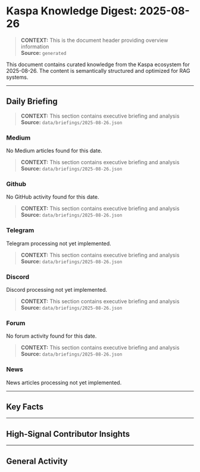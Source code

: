 # Kaspa Knowledge Digest: 2025-08-26

> **CONTEXT:** This is the document header providing overview information  
> **Source:** `generated`

This document contains curated knowledge from the Kaspa ecosystem
for 2025-08-26. The content is semantically structured and optimized
for RAG systems.

---

## Daily Briefing

> **CONTEXT:** This section contains executive briefing and analysis  
> **Source:** `data/briefings/2025-08-26.json`

### Medium

No Medium articles found for this date.

> **CONTEXT:** This section contains executive briefing and analysis  
> **Source:** `data/briefings/2025-08-26.json`

### Github

No GitHub activity found for this date.

> **CONTEXT:** This section contains executive briefing and analysis  
> **Source:** `data/briefings/2025-08-26.json`

### Telegram

Telegram processing not yet implemented.

> **CONTEXT:** This section contains executive briefing and analysis  
> **Source:** `data/briefings/2025-08-26.json`

### Discord

Discord processing not yet implemented.

> **CONTEXT:** This section contains executive briefing and analysis  
> **Source:** `data/briefings/2025-08-26.json`

### Forum

No forum activity found for this date.

> **CONTEXT:** This section contains executive briefing and analysis  
> **Source:** `data/briefings/2025-08-26.json`

### News

News articles processing not yet implemented.

---

## Key Facts



---

## High-Signal Contributor Insights



---

## General Activity

